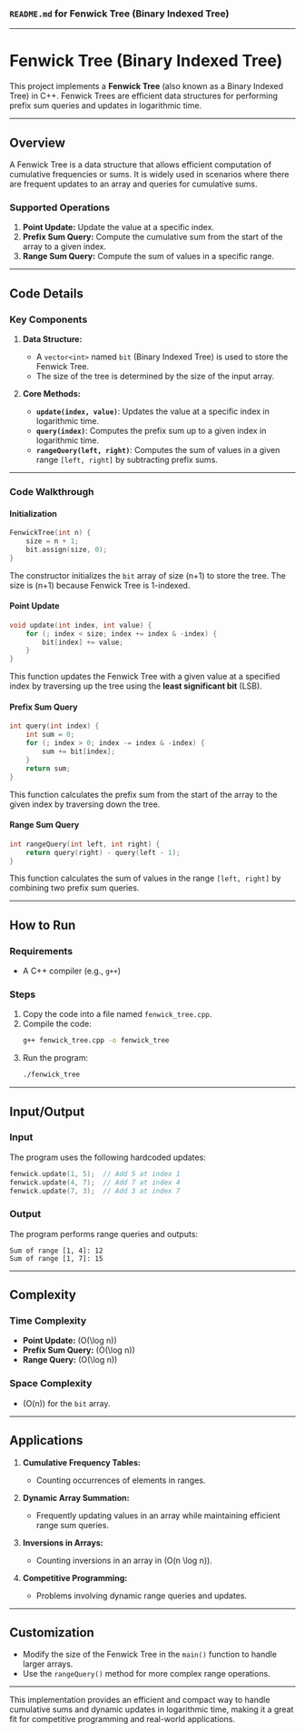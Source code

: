 ### `README.md` for Fenwick Tree (Binary Indexed Tree)

---

# **Fenwick Tree (Binary Indexed Tree)**

This project implements a **Fenwick Tree** (also known as a Binary Indexed Tree) in C++. Fenwick Trees are efficient data structures for performing prefix sum queries and updates in logarithmic time.

---

## **Overview**

A Fenwick Tree is a data structure that allows efficient computation of cumulative frequencies or sums. It is widely used in scenarios where there are frequent updates to an array and queries for cumulative sums.

### **Supported Operations**
1. **Point Update:** Update the value at a specific index.
2. **Prefix Sum Query:** Compute the cumulative sum from the start of the array to a given index.
3. **Range Sum Query:** Compute the sum of values in a specific range.

---

## **Code Details**

### **Key Components**
1. **Data Structure:**
   - A `vector<int>` named `bit` (Binary Indexed Tree) is used to store the Fenwick Tree.
   - The size of the tree is determined by the size of the input array.

2. **Core Methods:**
   - **`update(index, value)`**: Updates the value at a specific index in logarithmic time.
   - **`query(index)`**: Computes the prefix sum up to a given index in logarithmic time.
   - **`rangeQuery(left, right)`**: Computes the sum of values in a given range `[left, right]` by subtracting prefix sums.

---

### **Code Walkthrough**

#### **Initialization**
```cpp
FenwickTree(int n) {
    size = n + 1;
    bit.assign(size, 0);
}
```
The constructor initializes the `bit` array of size \(n+1\) to store the tree. The size is \(n+1\) because Fenwick Tree is 1-indexed.

#### **Point Update**
```cpp
void update(int index, int value) {
    for (; index < size; index += index & -index) {
        bit[index] += value;
    }
}
```
This function updates the Fenwick Tree with a given value at a specified index by traversing up the tree using the **least significant bit** (LSB).

#### **Prefix Sum Query**
```cpp
int query(int index) {
    int sum = 0;
    for (; index > 0; index -= index & -index) {
        sum += bit[index];
    }
    return sum;
}
```
This function calculates the prefix sum from the start of the array to the given index by traversing down the tree.

#### **Range Sum Query**
```cpp
int rangeQuery(int left, int right) {
    return query(right) - query(left - 1);
}
```
This function calculates the sum of values in the range `[left, right]` by combining two prefix sum queries.

---

## **How to Run**

### **Requirements**
- A C++ compiler (e.g., `g++`)

### **Steps**
1. Copy the code into a file named `fenwick_tree.cpp`.
2. Compile the code:
   ```bash
   g++ fenwick_tree.cpp -o fenwick_tree
   ```
3. Run the program:
   ```bash
   ./fenwick_tree
   ```

---

## **Input/Output**

### **Input**
The program uses the following hardcoded updates:
```cpp
fenwick.update(1, 5);  // Add 5 at index 1
fenwick.update(4, 7);  // Add 7 at index 4
fenwick.update(7, 3);  // Add 3 at index 7
```

### **Output**
The program performs range queries and outputs:
```plaintext
Sum of range [1, 4]: 12
Sum of range [1, 7]: 15
```

---

## **Complexity**

### **Time Complexity**
- **Point Update:** \(O(\log n)\)
- **Prefix Sum Query:** \(O(\log n)\)
- **Range Query:** \(O(\log n)\)

### **Space Complexity**
- \(O(n)\) for the `bit` array.

---

## **Applications**

1. **Cumulative Frequency Tables:**
   - Counting occurrences of elements in ranges.

2. **Dynamic Array Summation:**
   - Frequently updating values in an array while maintaining efficient range sum queries.

3. **Inversions in Arrays:**
   - Counting inversions in an array in \(O(n \log n)\).

4. **Competitive Programming:**
   - Problems involving dynamic range queries and updates.

---

## **Customization**

- Modify the size of the Fenwick Tree in the `main()` function to handle larger arrays.
- Use the `rangeQuery()` method for more complex range operations.

---

This implementation provides an efficient and compact way to handle cumulative sums and dynamic updates in logarithmic time, making it a great fit for competitive programming and real-world applications.